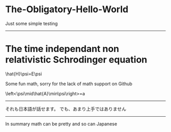 # The-Obligatory-Hello-World
Just some simple testing

___
# The time independant non relativistic Schrodinger equation

\hat{H}\psi=E\psi

Some fun math, sorry for the lack of math support on Github

\left<\psi\mid\hat{A}\min\psi\right>=a

___
それも日本語が話せます。
でも、あまり上手ではありません

___
In summary math can be pretty and so can Japanese
